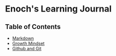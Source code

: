 # Enoch's Learning Journal


## Table of Contents
- [Markdown](markdown.md)
- [Growth Mindset](growth-mindset.md)
- [Github and Git](git-github.md)
